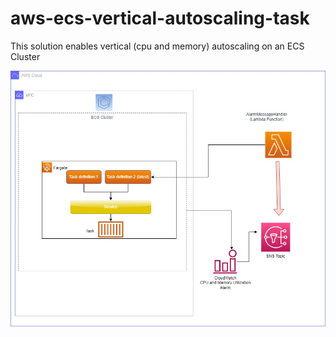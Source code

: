 # aws-ecs-vertical-autoscaling-task
This solution enables vertical (cpu and memory) autoscaling on an ECS Cluster

<img src="resources/solution.jpg"
     alt="Solution Architecture"
     style="float: left; margin-right: 10px;" />
